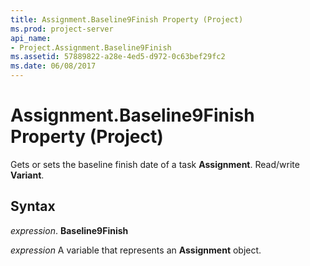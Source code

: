 ```yaml
---
title: Assignment.Baseline9Finish Property (Project)
ms.prod: project-server
api_name:
- Project.Assignment.Baseline9Finish
ms.assetid: 57889822-a28e-4ed5-d972-0c63bef29fc2
ms.date: 06/08/2017
---
```



# Assignment.Baseline9Finish Property (Project)

Gets or sets the baseline finish date of a task **Assignment**. Read/write **Variant**.


## Syntax

 _expression_. **Baseline9Finish**

 _expression_ A variable that represents an **Assignment** object.


